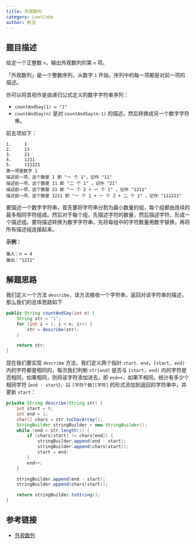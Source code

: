 ```yaml
---
title: 外观数列
category: LeetCode
author: 熊滔
---
```


## 题目描述

给定一个正整数 `n`，输出外观数列的第 `n` 项。

「外观数列」是一个整数序列，从数字 `1` 开始，序列中的每一项都是对前一项的描述。

你可以将其视作是由递归公式定义的数字字符串序列：

- `countAndSay(1) = "1"`
- `countAndSay(n)` 是对 `countAndSay(n-1)` 的描述，然后转换成另一个数字字符串。

前五项如下：

```
1.     1
2.     11
3.     21
4.     1211
5.     111221
第一项是数字 1 
描述前一项，这个数是 1 即 "一 个 1"，记作 "11"
描述前一项，这个数是 11 即 "二 个 1" ，记作 "21"
描述前一项，这个数是 21 即 "一 个 2 + 一 个 1" ，记作 "1211"
描述前一项，这个数是 1211 即 "一 个 1 + 一 个 2 + 二 个 1" ，记作 "111221"
```

要描述一个数字字符串，首先要将字符串分割为最小数量的组，每个组都由连续的最多相同字符组成。然后对于每个组，先描述字符的数量，然后描述字符，形成一个描述组。要将描述转换为数字字符串，先将每组中的字符数量用数字替换，再将所有描述组连接起来。

**示例：**

```
输入：n = 4
输出："1211"
```


## 解题思路

我们定义一个方法 `describe`，该方法接收一个字符串，返回对该字符串的描述，那么我们的总体思路如下

```java
public String countAndSay(int n) {
    String str = "1";
    for (int i = 1; i < n; i++) {
        str = describe(str);
    }

    return str;
}
```

现在我们要实现 `describe` 方法，我们定义两个指针 `start、end`，`[start, end)` 内的字符都是相同的，每次我们判断 `str[end]` 是否与 `[start, end)` 内的字符是否相同，如果相同，则将该字符添加进去，即 `end++`，如果不相同，统计有多少个相同字符 (`end - start`)，以 `[字符个数][字符]` 的形式添加到返回的字符串中，并更新 `start`：

```java
private String describe(String str) {
    int start = 0;
    int end = 1;
    char[] chars = str.toCharArray();
    StringBuilder stringBuilder = new StringBuilder();
    while (end < str.length()) {
        if (chars[start] != chars[end]) {
            stringBuilder.append(end - start);
            stringBuilder.append(chars[start]);
            start = end;
        }
        end++;
    }

    stringBuilder.append(end - start);
    stringBuilder.append(chars[start]);

    return stringBuilder.toString();
}
```


## 参考链接

- [外观数列](https://leetcode-cn.com/problems/count-and-say/)

<Disqus />